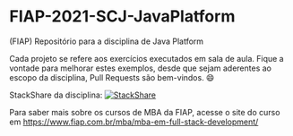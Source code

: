 # FIAP-2021-SCJ-JavaPlatform
(FIAP) Repositório para a disciplina de Java Platform

Cada projeto se refere aos exercícios executados em sala de aula. Fique a vontade para melhorar estes exemplos, desde que sejam aderentes ao escopo da disciplina, Pull Requests são bem-vindos. 😄

StackShare da disciplina: [![StackShare](http://img.shields.io/badge/tech-stack-0690fa.svg?style=flat)](https://stackshare.io/rafaelmatsuyama/fiap-jplat-2020)

Para saber mais sobre os cursos de MBA da FIAP, acesse o site do curso em https://www.fiap.com.br/mba/mba-em-full-stack-development/
